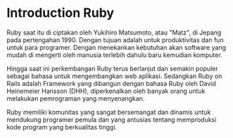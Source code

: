# Introduction Ruby

Ruby saat itu di ciptakan oleh Yukihiro Matsumoto, atau "Matz", di Jepang pada pertengahan 1990. Dengan tujuan adalah untuk produktivitas dan fun untuk para programer. Dengan menekankan kebutuhan akan software yang mudah di mengerti oleh manusia terlebih dahulu baru kemudian komputer. 

Hingga saat ini perkembangan Ruby terus berlanjut dan semakin populer sebagai bahasa untuk mengembangkan web aplikasi. Sedangkan Ruby on Rails adalah Framework yang dibangun dengan bahasa Ruby oleh David Heinemeier Hansson (DHH), diperkenalkan oleh banyak orang untuk melakukan pemrograman yang menyenangkan.

Ruby memiliki komunitas yang sangat bersemangat dan dinamis untuk mendukung programer pemula dan yang antusias tentang memproduksi kode program yang berkualitas tinggi.